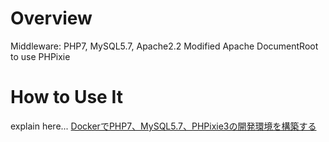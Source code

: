 # Overview
Middleware: PHP7, MySQL5.7, Apache2.2 Modified Apache DocumentRoot to use PHPixie

# How to Use It
explain here...
[DockerでPHP7、MySQL5.7、PHPixie3の開発環境を構築する](https://qiita.com/KAZUKI1994/items/a400577274978cfe12c7)
